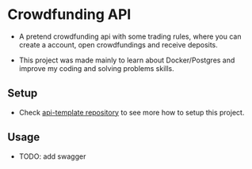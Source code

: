 # Crowdfunding API
- A pretend crowdfunding api with some trading rules, where you can create a account, open crowdfundings and receive deposits.

- This project was made mainly to learn about Docker/Postgres and improve my coding and solving problems skills.

## Setup

- Check [api-template repository](https://github.com/brunopstephan/api-template) to see more how to setup this project.

## Usage

- TODO: add swagger
